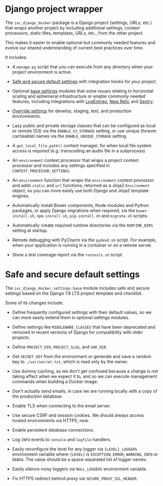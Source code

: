 Django project wrapper
======================

The `ixc_django_docker` package is a Django project (settings, URLs, etc.) that
*wraps* another project by including additional settings, context processors,
static files, templates, URLs, etc., from the other project.

This makes it easier to enable optional but commonly needed features and evolve
our shared understanding of current best practices over time.

It includes:

* A `manage.py` script that you can execute from any directory when your
  project environment is active.

* [Safe and secure default settings](#safe-and-secure-default-settings) with
  integration hooks for your project.

* Optional [base settings](composable-settings.md#bundled-base-settings)
  modules that solve issues relating to horizontal scaling and ephemeral
  infrastructure or enable commonly needed features, including integrations
  with [LogEntries](https://logentries.com), [New Relic](https://newrelic.com)
  and [Sentry](https://sentry.io).

* [Override settings](composable-settings.md#bundled-override-settings) for
  develop, staging, test, and production environments.

* Lazy public and private storage classes that can be configured as local or
  remote (S3) via the `ENABLE_S3_STORAGE` setting, or use unique (forever
  cacheable) names via the `ENABLE_UNIQUE_STORAGE` setting.

* A `get_local_file_path()` context manager, for when local file system access
  is required (e.g. transcoding an audio file in a subprocess).

* An `environment` context processor that wraps a project context processor
  and includes any settings specified in `CONTEXT_PROCESSOR_SETTINGS`.

* An `environment` function that wraps the `environment` context processor
  and adds `static` and `url` functions, returned as a Jinja2
  `Environment` object, so you can more easily use both Django and Jinja2
  template engines.

* Automatically install Bower components, Node modules and Python packages, or
  apply Django migrations when required, via the `bower-install.sh`,
  `npm-install.sh`, `pip-install.sh` and `migrate.sh` scripts.

* Automatically create required runtime directories via the `RUNTIME_DIRS`
  setting at startup.

* Remote debugging with PyCharm via the `pydevd.sh` script. For example, when
  your application is running in a container or on a remote server.

* Show a test coverage report via the `runtests.sh` script.


Safe and secure default settings
================================

The `ixc_django_docker.settings.base` module includes safe and secure settings
based on the Django 1.8 LTS project template and checklist.

Some of its changes include:

* Define frequently configured settings with their default values, so we can
  more easily extend them in optional settings modules.

* Define settings like `MIDDLEWARE_CLASSES` that have been deprecated and
  removed in recent versions of Django for compatibility with older projects.

* Define `PROJECT_DIR`, `PROJECT_SLUG`, and `VAR_DIR`.

* Get `SECRET_KEY` from the environment *or* generate and save a random key to
  `./var/secret.txt`, which is read only by the owner.

* Use dummy caching, so we don't get confused because a change is not taking
  effect when we expect it to, and so we can execute management commands when
  building a Docker image.

* Don't actually send emails, in case we are running locally with a copy of the
  production database.

* Enable TLS when connecting to the email server.

* Use secure CSRF and session cookies. We should always access hosted
  environments via HTTPS, now.

* Enable persistent database connections.

* Log `INFO` events to `console` and `logfile` handlers.

* Easily reconfigure the level for any logger via `{LEVEL}_LOGGERS` environment
  variable where `{LEVEL}` is `EXCEPTION`, `ERROR`, `WARNING`, `INFO` or
  `DEBUG`. The value should be a space separated list of logger names.

* Easily silence noisy loggers via `NULL_LOGGERS` environment variable.

* Fix HTTPS redirect behind proxy via `SECURE_PROXY_SSL_HEADER`.
